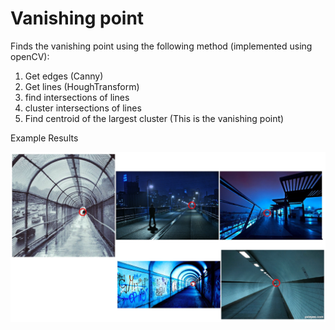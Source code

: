 # Vanishing point
Finds the vanishing point using the following method (implemented using openCV):

1. Get edges (Canny)
2. Get lines (HoughTransform)
3. find intersections of lines
4. cluster intersections of lines
5. Find centroid of the largest cluster (This is the vanishing point)

Example Results

![alt text](foo.jpg "Results")

